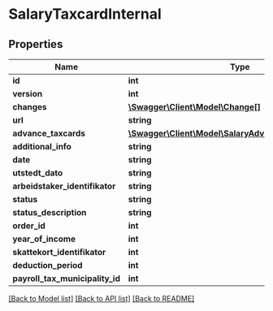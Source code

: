 # SalaryTaxcardInternal

## Properties
Name | Type | Description | Notes
------------ | ------------- | ------------- | -------------
**id** | **int** |  | [optional] 
**version** | **int** |  | [optional] 
**changes** | [**\Swagger\Client\Model\Change[]**](Change.md) |  | [optional] 
**url** | **string** |  | [optional] 
**advance_taxcards** | [**\Swagger\Client\Model\SalaryAdvanceTaxcardInternal[]**](SalaryAdvanceTaxcardInternal.md) |  | [optional] 
**additional_info** | **string** |  | [optional] 
**date** | **string** |  | [optional] 
**utstedt_dato** | **string** |  | [optional] 
**arbeidstaker_identifikator** | **string** |  | [optional] 
**status** | **string** |  | [optional] 
**status_description** | **string** |  | [optional] 
**order_id** | **int** |  | [optional] 
**year_of_income** | **int** |  | [optional] 
**skattekort_identifikator** | **int** |  | [optional] 
**deduction_period** | **int** |  | [optional] 
**payroll_tax_municipality_id** | **int** |  | [optional] 

[[Back to Model list]](../README.md#documentation-for-models) [[Back to API list]](../README.md#documentation-for-api-endpoints) [[Back to README]](../README.md)


